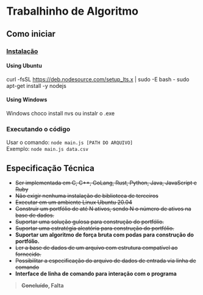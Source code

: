 # Trabalhinho de Algoritmo

## Como iniciar
### [Instalação](https://nodejs.org/en/download/)
#### Using Ubuntu
curl -fsSL https://deb.nodesource.com/setup_lts.x | sudo -E bash -
sudo apt-get install -y nodejs
#### Using Windows
Windows
choco install nvs ou instalr o .exe

### Executando o código
Usar o comando: ``node main.js [PATH DO ARQUIVO]``<br>
Exemplo: ``node main.js data.csv``

## Especificação Técnica
- <strike>Ser implementada em C, C++, GoLang, Rust, Python, Java, JavaScript e Ruby</strike>
- <strike>Não exigir nenhuma instalação de biblioteca de terceiros</strike>
- <strike>Executar em um ambiente Linux Ubuntu 20.04</strike>
- <strike>Construir um portfólio de até  N ativos, sendo  N o número de ativos na base de dados.</strike>
- <strike>Suportar uma solução gulosa para construção do portfólio.</strike>
- <strike>Suportar uma estratégia aleatória para construção do portfólio.</strike>
- **Suportar um algoritmo de força bruta com podas para construção do portfólio.**
- <strike>Ler a base de dados de um arquivo com estrutura compatível ao fornecido.</strike>
- <strike>Possibilitar a especificação do arquivo de dados de entrada via linha de comando</strike>
- **Interface de linha de comando para interação com o programa**

> **<strike>Concluído</strike>, Falta**


